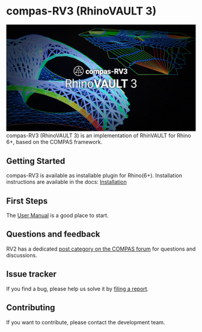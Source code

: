 # compas-RV3 (RhinoVAULT 3)
![](compas-RV3.jpg)
compas-RV3 (RhinoVAULT 3) is an implementation of RhinVAULT for Rhino 6+, based on the COMPAS framework.

## Getting Started

compas-RV3 is available as installable plugin for Rhino(6+).
Installation instructions are available in the docs: [Installation](https://blockresearchgroup.gitbook.io/compas-rv3/documentation/dev-installs)

## First Steps

The [User Manual](https://blockresearchgroup.gitbook.io/compas-rv3/documentation/user-manual) is a good place to start.

## Questions and feedback

RV2 has a dedicated [post category on the COMPAS forum](https://forum.compas-framework.org/c/RV3) for questions and discussions.

## Issue tracker

If you find a bug, please help us solve it by [filing a report](https://github.com/BlockResearchGroup/compas-RV3/issues).

## Contributing

If you want to contribute, please contact the development team.
